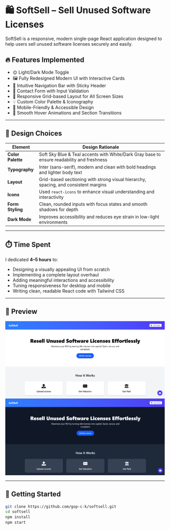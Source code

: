 # 🛍️ SoftSell – Sell Unused Software Licenses

SoftSell is a responsive, modern single-page React application designed to help users sell unused software licenses securely and easily.

## 🔥 Features Implemented

- 🌞 Light/Dark Mode Toggle  
- 🖼️ Fully Redesigned Modern UI with Interactive Cards  
- 🧠 Intuitive Navigation Bar with Sticky Header  
- 💬 Contact Form with Input Validation  
- 🎨 Responsive Grid-based Layout for All Screen Sizes  
- 💡 Custom Color Palette & Iconography  
- 📱 Mobile-Friendly & Accessible Design  
- 🎯 Smooth Hover Animations and Section Transitions  

---

## 🎨 Design Choices

| Element        | Design Rationale |
|----------------|------------------|
| **Color Palette** | Soft Sky Blue & Teal accents with White/Dark Gray base to ensure readability and freshness |
| **Typography** | Inter (sans-serif), modern and clean with bold headings and lighter body text |
| **Layout** | Grid-based sectioning with strong visual hierarchy, spacing, and consistent margins |
| **Icons** | Used `react-icons` to enhance visual understanding and interactivity |
| **Form Styling** | Clean, rounded inputs with focus states and smooth shadows for depth |
| **Dark Mode** | Improves accessibility and reduces eye strain in low-light environments |

---

## ⏱️ Time Spent

I dedicated **4–5 hours** to:
- Designing a visually appealing UI from scratch
- Implementing a complete layout overhaul
- Adding meaningful interactions and accessibility
- Tuning responsiveness for desktop and mobile
- Writing clean, readable React code with Tailwind CSS

---

## 📸 Preview

![SoftSell Screenshot – Light Mode](preview-light.png)  
![SoftSell Screenshot – Dark Mode](preview-dark.png)

---

## 🚀 Getting Started

```bash
git clone https://github.com/gop-c-k/softsell.git
cd softsell
npm install
npm start
